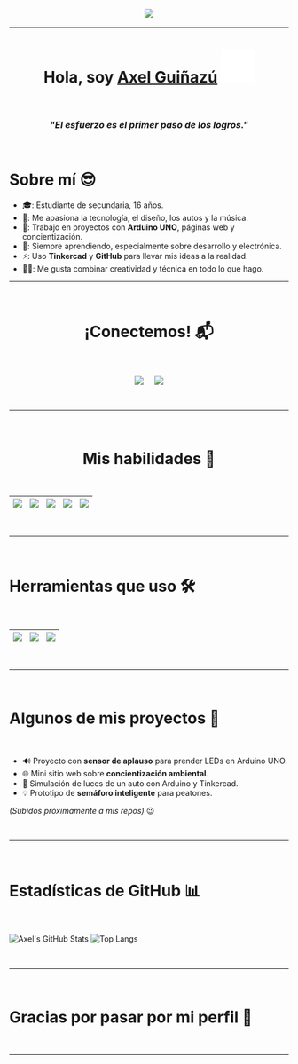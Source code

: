 <p align="center">
  <img src="https://miro.medium.com/max/2048/1*OohqW5DGh9CQS4hLY5FXzA.png" height="230"/>
</p>
<hr>
<h1 align="center">Hola, soy <a href="https://github.com/axel-gui">Axel Guiñazú</a> <img src="https://github.com/Kathryn-Jie/Kathryn-Jie/blob/main/wave.gif" width="60px"/></h1>
<Br>
<h3 align="center"><i>"El esfuerzo es el primer paso de los logros."</i></h3>

<Br>
<h1>Sobre mí 😎</h1>

- 🎓: Estudiante de secundaria, 16 años.
- 🧠: Me apasiona la tecnología, el diseño, los autos y la música.
- 🔧: Trabajo en proyectos con **Arduino UNO**, páginas web y concientización.
- 🌱: Siempre aprendiendo, especialmente sobre desarrollo y electrónica.
- ⚡: Uso **Tinkercad** y **GitHub** para llevar mis ideas a la realidad.
- 🧑‍💻: Me gusta combinar creatividad y técnica en todo lo que hago.

<hr>
<Br>
<h1 align="center">¡Conectemos! 📬</h1>
<Br>
<p align="center">
<a href="https://www.instagram.com/axel.guinazuu" target="blank"><img align="center" src="https://img.shields.io/badge/@axel.guinazuu-E4405F?style=for-the-badge&logo=instagram&logoColor=white" /></a> &nbsp;&nbsp;&nbsp; 
<a href="https://github.com/axel-gui" target="blank"><img align="center" src="https://img.shields.io/badge/axel-gui-100000?style=for-the-badge&logo=github&logoColor=white" /></a>
</p>

<Br>
<hr>
<Br>
<h1 align="center">Mis habilidades 🧰</h1>
<Br>

| ![](https://img.shields.io/badge/Arduino-00979D?style=for-the-badge&logo=arduino&logoColor=white) | ![](https://img.shields.io/badge/HTML5-E34F26?style=for-the-badge&logo=html5&logoColor=white) | ![](https://img.shields.io/badge/CSS3-1572B6?style=for-the-badge&logo=css3&logoColor=white) | ![](https://img.shields.io/badge/JavaScript-F7DF1E?style=for-the-badge&logo=javascript&logoColor=black) | ![](https://img.shields.io/badge/Tinkercad-F37726?style=for-the-badge&logo=autodesk&logoColor=white) |
|---|---|---|---|---|

<Br>
<hr>
<Br>
<h1>Herramientas que uso 🛠</h1>
<Br>

| ![](https://img.shields.io/badge/Visual%20Studio%20Code-007ACC?style=for-the-badge&logo=visual-studio-code&logoColor=white) | ![](https://img.shields.io/badge/GitHub-181717?style=for-the-badge&logo=github&logoColor=white) | ![](https://img.shields.io/badge/Tinkercad-F37726?style=for-the-badge&logo=autodesk&logoColor=white) |
|---|---|---|

<Br>
<hr>
<Br>
<h1>Algunos de mis proyectos 🔧</h1>
<Br>

- 🔊 Proyecto con **sensor de aplauso** para prender LEDs en Arduino UNO.
- 🌐 Mini sitio web sobre **concientización ambiental**.
- 🚗 Simulación de luces de un auto con Arduino y Tinkercad.
- 💡 Prototipo de **semáforo inteligente** para peatones.

_(Subidos próximamente a mis repos)_ 😉

<Br>
<hr>
<Br>
<h1>Estadísticas de GitHub 📊</h1>
<Br>

![Axel's GitHub Stats](https://github-readme-stats.vercel.app/api?username=axel-gui&show_icons=true&theme=radical)
![Top Langs](https://github-readme-stats.vercel.app/api/top-langs/?username=axel-gui&layout=compact&theme=radical)

<Br>
<hr>
<Br>
<h1>Gracias por pasar por mi perfil 🙌</h1>
<Br>

---

